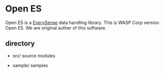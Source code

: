 Open ES
=======

Open ES is a [EverySense](http://every-sense.com) data handling library.
This is WASP Corp version Open ES.
We are original auther of this software.

## directory

* src/ source modules

* sample/ samples
